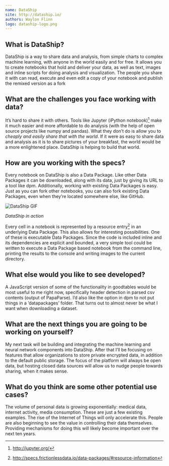 ```yaml
---
name: DataShip
site: http://dataship.io/
authors: Waylon Flinn
logo: dataship-logo.png
---
```


## What is DataShip?

DataShip is a way to share data and analysis, from simple charts to
complex machine learning, with anyone in the world easily and for
free. It allows you to create notebooks that hold and deliver your
data, as well as text, images and inline scripts for doing analysis
and visualization. The people you share it with can read, execute and
even edit a copy of your notebook and publish the remixed version as a
fork

## What are the challenges you face working with data?

It’s hard to share it with others. Tools like Jupyter (iPython
notebook)[^1] make it much easier and more affordable to do analysis
(with the help of open source projects like numpy and pandas). What
they don’t do is allow you to *cheaply and easily share that with the
world*. If it were as easy to share data and analysis as it is to
share pictures of your breakfast, the world would be a more
enlightened place. DataShip is helping to build that world.

## How are you working with the specs?

Every notebook on DataShip is also a Data Package. Like other Data
Packages it can be downloaded, along with its data, just by giving its
URL to a tool like dpm. Additionally, working with existing Data
Packages is easy. Just as you can fork other notebooks, you can also
fork existing Data Packages, even when they’re located somewhere else,
like GitHub.

![DataShip GIF](/img/case-studies/dataship.gif)

*DataShip in action*

Every cell in a notebook is represented by a resource entry[^2] in an
underlying Data Package. This also allows for interesting
possibilities. One of these is executable Data Packages. Since the
code is included inline and its dependencies are explicit and bounded,
a very simple tool could be written to execute a Data Package based
notebook from the command line, printing the results to the console
and writing images to the current directory.

## What else would you like to see developed?

A JavaScript version of some of the functionality in goodtables would
be most useful to me right now, specifically header detection in
parsed csv contents (output of PapaParse). I’d also like the option in
dpm to not put things in a ‘datapackages’ folder. That turns out to
almost never be what I want when downloading a dataset.

## What are the next things you are going to be working on yourself?

My next task will be building and integrating the machine learning and
neural network components into DataShip. After that I’ll be focusing
on features that allow organizations to store private encrypted data,
in addition to the default public storage. The focus of the platform
will always be open data, but hosting closed data sources will allow
us to nudge people towards sharing, when it makes sense.

## What do you think are some other potential use cases?

The volume of personal data is growing exponentially: medical data,
internet activity, media consumption. These are just a few existing
examples. The rise of the Internet of Things will only accelerate
this. People are also beginning to see the value in controlling their
data themselves. Providing mechanisms for doing this will likely
become important over the next ten years.

[^1]: <http://jupyter.org/>
[^2]: <http://specs.frictionlessdata.io/data-packages/#resource-information>
